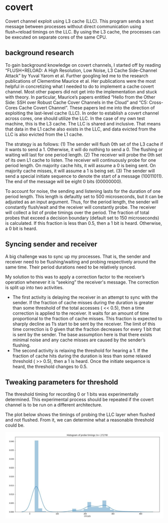 # covert 

Covert channel exploit using L3 cache (LLC).  This program sends a text message between processes without direct communication using flush+reload timings on the LLC.  By using the L3 cache, the processes can be executed on separate cores of the same CPU.  


## background research 
To gain background knowledge on covert channels, I started off by reading “FLUSH+RELOAD: A High Resolution, Low Noise, L3 Cache Side-Channel Attack” by Yuval Yarom et al. Further googling led me to the research publications of Clementine Maurice et al. Her publications were the most helpful in concretizing what I needed to do to implement a cache covert channel. Most other papers did not get into the implementation and stuck with theory. In particular, Maurice’s papers entitled “Hello from the Other Side: SSH over Robust Cache Cover Channels in the Cloud” and “C5: Cross-Cores Cache Covert Channel”. These papers led me into the direction of exploiting the last-level cache (LLC). In order to establish a covert channel across cores, one should utilize the LLC. In the case of my own test machine, this is the L3 cache. The LLC is shared and inclusive.  That means that data in the L1 cache also exists in the LLC, and data evicted from the LLC is also evicted from the L1 cache.  


The strategy is as follows:
(1) The sender will flush 0th set of the L3 cache if it wants to send a 1. Otherwise, it will do nothing to send a 0. The flushing or waiting will last for one period length.
(2) The receiver will probe the 0th set of its own L1 cache to listen. The receiver will continuously probe for one period length. On majority cache hits, it will assume a 0 is being sent. On majority cache misses, it
will assume a 1 is being set.
(3) The sender will send a special initiate sequence to denote the start of a message (10011011). The end of the message will be eight 0 bits (00000000).


To account for noise, the sending and listening lasts for the duration of one period length. This length is defaultly set to 500 microseconds, but it can be adjusted as an input argument. Thus, for the period length, the sender will constantly flush/wait and the receiver will constantly probe. The receiver will collect a list of probe timings over the period. The fraction of total probes that exceed a decision boundary (default set to 150 microseconds) is calculated. If this fraction is less than 0.5, then a 1 bit is heard. Otherwise, a 0 bit is heard.

## Syncing sender and receiver 

A big challenge was to sync up my processes. That is, the sender and receiver
need to be flushing/waiting and probing respectively around the same time. Their period durations need to be relatively synced.

My solution to this was to apply a correction factor to the receiver’s operation whenever it is “seeking” the receiver's message. The correction is split up into two activities.
+ The first activity is delaying the receiver in an attempt to sync with the sender. If the fraction of cache misses during the duration is greater than some threshold of the total accesses ( << 0.5), then a time correction is applied to the receiver. It waits for an amount of time proportional to the fraction of cache misses. This fraction is expected to sharply decline as 1’s start to be sent by the receiver. The limit of this time correction is 0 given that the fraction decreases for every 1 bit that is sent by the sender. The
base assumption here is that there exists minimal noise and any cache misses are caused by the sender’s flushing.
+ The second activity is relaxing the threshold for hearing a 1. If the fraction of cache hits during the duration is less than some relaxed threshold ( >> 0.5), then a 1 is heard. Once the initiate sequence is heard, the threshold changes to 0.5.


## Tweaking parameters for threshold 

The threshold timing for recording 0 or 1 bits was experimentally determined.  This experimental process should be repeated if the covert channel is to be run on a different architecture.  

The plot below shows the timings of probing the LLC layer when flushed and not flushed.  From it, we can determine what a reasonable threshold could be.  

![timings](images/probe-time.png)


